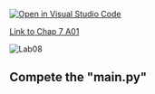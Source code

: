 [![Open in Visual Studio Code](https://classroom.github.com/assets/open-in-vscode-c66648af7eb3fe8bc4f294546bfd86ef473780cde1dea487d3c4ff354943c9ae.svg)](https://classroom.github.com/online_ide?assignment_repo_id=8835963&assignment_repo_type=AssignmentRepo)

[Link to Chap 7 A01](https://docs.google.com/presentation/d/16Lg15We_18LVyquswkjr61CDRxR3O9uaTISKX7v8thc/edit#slide=id.g116e0b78bfe_0_9)

![Lab08](https://nimbus-screenshots.s3.amazonaws.com/s/060cff869667b153ff77c504246b674e.png)

## Compete the "main.py"


